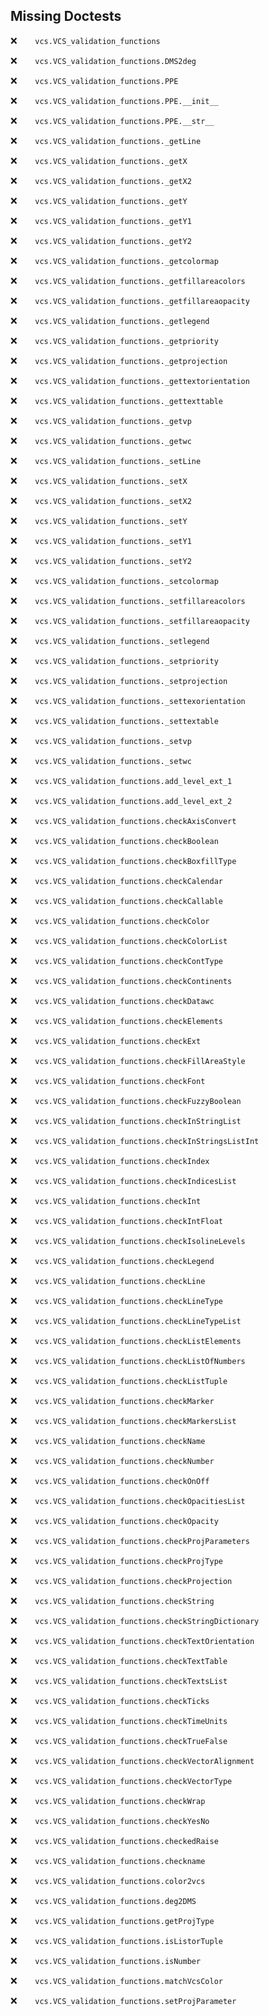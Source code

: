 Missing Doctests
----------------
:x:```    vcs.VCS_validation_functions```

:x:```    vcs.VCS_validation_functions.DMS2deg```

:x:```    vcs.VCS_validation_functions.PPE```

:x:```    vcs.VCS_validation_functions.PPE.__init__```

:x:```    vcs.VCS_validation_functions.PPE.__str__```

:x:```    vcs.VCS_validation_functions._getLine```

:x:```    vcs.VCS_validation_functions._getX```

:x:```    vcs.VCS_validation_functions._getX2```

:x:```    vcs.VCS_validation_functions._getY```

:x:```    vcs.VCS_validation_functions._getY1```

:x:```    vcs.VCS_validation_functions._getY2```

:x:```    vcs.VCS_validation_functions._getcolormap```

:x:```    vcs.VCS_validation_functions._getfillareacolors```

:x:```    vcs.VCS_validation_functions._getfillareaopacity```

:x:```    vcs.VCS_validation_functions._getlegend```

:x:```    vcs.VCS_validation_functions._getpriority```

:x:```    vcs.VCS_validation_functions._getprojection```

:x:```    vcs.VCS_validation_functions._gettextorientation```

:x:```    vcs.VCS_validation_functions._gettexttable```

:x:```    vcs.VCS_validation_functions._getvp```

:x:```    vcs.VCS_validation_functions._getwc```

:x:```    vcs.VCS_validation_functions._setLine```

:x:```    vcs.VCS_validation_functions._setX```

:x:```    vcs.VCS_validation_functions._setX2```

:x:```    vcs.VCS_validation_functions._setY```

:x:```    vcs.VCS_validation_functions._setY1```

:x:```    vcs.VCS_validation_functions._setY2```

:x:```    vcs.VCS_validation_functions._setcolormap```

:x:```    vcs.VCS_validation_functions._setfillareacolors```

:x:```    vcs.VCS_validation_functions._setfillareaopacity```

:x:```    vcs.VCS_validation_functions._setlegend```

:x:```    vcs.VCS_validation_functions._setpriority```

:x:```    vcs.VCS_validation_functions._setprojection```

:x:```    vcs.VCS_validation_functions._settexorientation```

:x:```    vcs.VCS_validation_functions._settextable```

:x:```    vcs.VCS_validation_functions._setvp```

:x:```    vcs.VCS_validation_functions._setwc```

:x:```    vcs.VCS_validation_functions.add_level_ext_1```

:x:```    vcs.VCS_validation_functions.add_level_ext_2```

:x:```    vcs.VCS_validation_functions.checkAxisConvert```

:x:```    vcs.VCS_validation_functions.checkBoolean```

:x:```    vcs.VCS_validation_functions.checkBoxfillType```

:x:```    vcs.VCS_validation_functions.checkCalendar```

:x:```    vcs.VCS_validation_functions.checkCallable```

:x:```    vcs.VCS_validation_functions.checkColor```

:x:```    vcs.VCS_validation_functions.checkColorList```

:x:```    vcs.VCS_validation_functions.checkContType```

:x:```    vcs.VCS_validation_functions.checkContinents```

:x:```    vcs.VCS_validation_functions.checkDatawc```

:x:```    vcs.VCS_validation_functions.checkElements```

:x:```    vcs.VCS_validation_functions.checkExt```

:x:```    vcs.VCS_validation_functions.checkFillAreaStyle```

:x:```    vcs.VCS_validation_functions.checkFont```

:x:```    vcs.VCS_validation_functions.checkFuzzyBoolean```

:x:```    vcs.VCS_validation_functions.checkInStringList```

:x:```    vcs.VCS_validation_functions.checkInStringsListInt```

:x:```    vcs.VCS_validation_functions.checkIndex```

:x:```    vcs.VCS_validation_functions.checkIndicesList```

:x:```    vcs.VCS_validation_functions.checkInt```

:x:```    vcs.VCS_validation_functions.checkIntFloat```

:x:```    vcs.VCS_validation_functions.checkIsolineLevels```

:x:```    vcs.VCS_validation_functions.checkLegend```

:x:```    vcs.VCS_validation_functions.checkLine```

:x:```    vcs.VCS_validation_functions.checkLineType```

:x:```    vcs.VCS_validation_functions.checkLineTypeList```

:x:```    vcs.VCS_validation_functions.checkListElements```

:x:```    vcs.VCS_validation_functions.checkListOfNumbers```

:x:```    vcs.VCS_validation_functions.checkListTuple```

:x:```    vcs.VCS_validation_functions.checkMarker```

:x:```    vcs.VCS_validation_functions.checkMarkersList```

:x:```    vcs.VCS_validation_functions.checkName```

:x:```    vcs.VCS_validation_functions.checkNumber```

:x:```    vcs.VCS_validation_functions.checkOnOff```

:x:```    vcs.VCS_validation_functions.checkOpacitiesList```

:x:```    vcs.VCS_validation_functions.checkOpacity```

:x:```    vcs.VCS_validation_functions.checkProjParameters```

:x:```    vcs.VCS_validation_functions.checkProjType```

:x:```    vcs.VCS_validation_functions.checkProjection```

:x:```    vcs.VCS_validation_functions.checkString```

:x:```    vcs.VCS_validation_functions.checkStringDictionary```

:x:```    vcs.VCS_validation_functions.checkTextOrientation```

:x:```    vcs.VCS_validation_functions.checkTextTable```

:x:```    vcs.VCS_validation_functions.checkTextsList```

:x:```    vcs.VCS_validation_functions.checkTicks```

:x:```    vcs.VCS_validation_functions.checkTimeUnits```

:x:```    vcs.VCS_validation_functions.checkTrueFalse```

:x:```    vcs.VCS_validation_functions.checkVectorAlignment```

:x:```    vcs.VCS_validation_functions.checkVectorType```

:x:```    vcs.VCS_validation_functions.checkWrap```

:x:```    vcs.VCS_validation_functions.checkYesNo```

:x:```    vcs.VCS_validation_functions.checkedRaise```

:x:```    vcs.VCS_validation_functions.checkname```

:x:```    vcs.VCS_validation_functions.color2vcs```

:x:```    vcs.VCS_validation_functions.deg2DMS```

:x:```    vcs.VCS_validation_functions.getProjType```

:x:```    vcs.VCS_validation_functions.isListorTuple```

:x:```    vcs.VCS_validation_functions.isNumber```

:x:```    vcs.VCS_validation_functions.matchVcsColor```

:x:```    vcs.VCS_validation_functions.setProjParameter```


